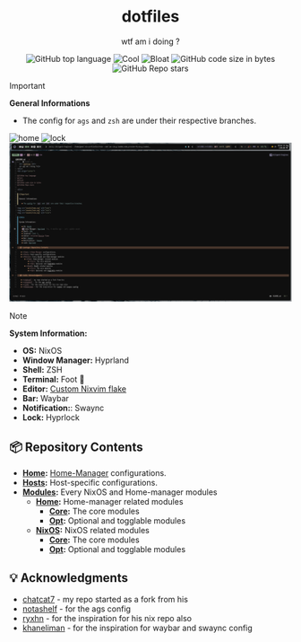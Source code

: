<div align="center">
  <h1> dotfiles </h1>
  <p> wtf am i doing ?</p>
</div>
<div align="center">

![GitHub top language](https://img.shields.io/github/languages/top/elythh/nix-home?color=6d92bf&style=for-the-badge)
![Cool](https://img.shields.io/badge/WM-Hyprland-da696f?style=for-the-badge)
![Bloat](https://img.shields.io/badge/Bloated-Yes-c585cf?style=for-the-badge)
![GitHub code size in bytes](https://img.shields.io/github/languages/code-size/elythh/nix-home?color=e1b56a&style=for-the-badge)
![GitHub Repo stars](https://img.shields.io/github/stars/elythh/nix-home?color=74be88&style=for-the-badge)

</div>

> [!Important]
>
> **General Informations**
>
> - The config for `ags` and `zsh` are under their respective branches.

<img src="assets/home.png" alt="home">
<img src="assets/lock.png" alt="lock">
<img src="assets/nvim.png" alt="nvim">

> [!NOTE]
>
> **System Information:**
>
> - **OS:** NixOS
> - **Window Manager:** Hyprland
> - **Shell:** ZSH
> - **Terminal:** Foot 🦶
> - **Editor:** [Custom Nixvim flake](https://github.com/elythh/nixvim)
> - **Bar:** Waybar
> - **Notification:**: Swaync
> - **Lock:** Hyprlock

## :package: Repository Contents

- **[Home](../home):** [Home-Manager](https://github.com/nix-community/home-manager) configurations.
- **[Hosts](../hosts):** Host-specific configurations.
- **[Modules](../modules):** Every NixOS and Home-manager modules
  - **[Home](../modules/home):** Home-manager related modules
    - **[Core](../modules/home/core):** The core modules
    - **[Opt](../modules/home/opt):** Optional and togglable modules
  - **[NixOS](../modules/nixos):** NixOS related modules
    - **[Core](../modules/nixos/core):** The core modules
    - **[Opt](../modules/nixos/opt):** Optional and togglable modules

## :bulb: Acknowledgments

- [chatcat7](https://github.com/chadcat7) - my repo started as a fork from his
- [notashelf](https://github.com/notashelf) - for the ags config
- [ryxhn](https://github.com/rxyhn) - for the inspiration for his nix repo also
- [khaneliman](https://github.com/khaneliman) - for the inspiration for waybar and swaync config
